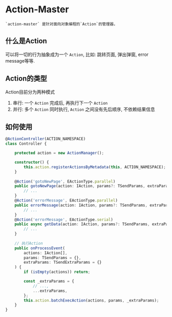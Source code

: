 # Action-Master
    `action-master` 是针对面向对象编程的`Action`的管理器，

## 什么是Action 
   可以将一切的行为抽象成为一个 `Action`, 比如: 跳转页面, 弹出弹窗, error message等等.
   
## Action的类型
Action目前分为两种模式
1. 串行: 一个 `Action` 完成后, 再执行下一个 `Action`
2. 并行: 多个 `Action` 同时执行, `Action` 之间没有先后顺序, 不依赖结果信息

## 如何使用
```ts
@ActionController(ACTION_NAMESPACE)
class Controller {

    protected action = new ActionManager();

    constructor() {
        this.action.registerActionsByMetadata(this, ACTION_NAMESPACE);
    }
    
    @Action('gotoNewPage', EActionType.parallel)
    public gotoNewPage(action: IAction, params?: TSendParams, extraParams?: TSendExtraParams) {
        // ...
    }
    @Action('errorMessage', EActionType.parallel)
    public errorMessage(action: IAction, params?: TSendParams, extraParams?: TSendExtraParams) {
        // ...
    }
    @Action('errorMessage', EActionType.serial)
    public async getData(action: IAction, params?: TSendParams, extraParams?: TSendExtraParams) {
        // ...
    }
    
    // 执行Action
    public onProcessEvent(
        actions: IAction[],
        params: TSendParams = {},
        extraParams: TSendExtraParams = {}
    ) {
        if (isEmpty(actions)) return;

        const _extraParams = {
            // ...,
            ...extraParams,
        };
        this.action.batchExecAction(actions, params, _extraParams);
    }
}
```

